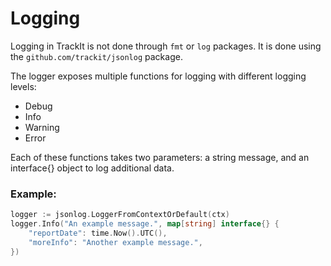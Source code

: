 # Logging

Logging in TrackIt is not done through `fmt` or `log` packages. It is done using the `github.com/trackit/jsonlog` package.

The logger exposes multiple functions for logging with different logging levels:
- Debug
- Info
- Warning
- Error

Each of these functions takes two parameters: a string message, and an interface{} object to log additional data.

### Example:
```go
logger := jsonlog.LoggerFromContextOrDefault(ctx)
logger.Info("An example message.", map[string] interface{} {
    "reportDate": time.Now().UTC(),
    "moreInfo": "Another example message.",
})
```
